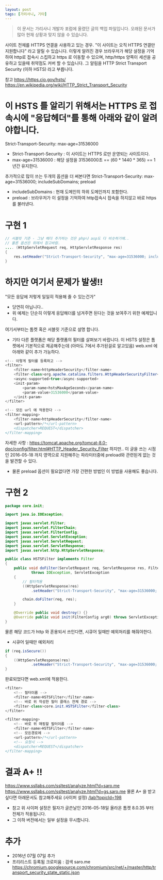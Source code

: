 ```yaml
---
layout: post
tags: [가리사니, 기타]
---
```


> 이 문서는 가리사니 개발자 포럼에 올렸던 글의 백업 파일입니다.
오래된 문서가 많아 현재 상황과 맞지 않을 수 있습니다.


사이트 전체를 HTTPS 연결을 사용하고 있는 경우.
"이 사이트는 오직 HTTPS 연결만 지원합니다" 라고 알릴 수 있습니다.
이렇게 알려진 경우 브라우저가 해당 설정을 기억하여 http로 접속시 스킵하고 https 로 이동할 수 있으며, http/https 양쪽이 세션을 공유하고 있을때 취약점도 커버 할 수 있습니다.
그 알림을 HTTP Strict Transport Security (이하 HSTS) 라고 부릅니다.

참고
https://https.cio.gov/hsts/
https://en.wikipedia.org/wiki/HTTP_Strict_Transport_Security



# 이 HSTS 를 알리기 위해서는 HTTPS 로 접속시에 "응답헤더"를 통해 아래와 같이 알려야합니다.
Strict-Transport-Security: max-age=31536000
- Strict-Transport-Security : 이 사이트는 HTTPS 로만 운영되는 사이트이다.
- max-age=31536000 : 해당 설정을 31536000초 == (60 * 1440 * 365) == 1년간 유지한다.

추가적으로 많이 쓰는 두개의 옵션을 더 써본다면
Strict-Transport-Security: max-age=31536000; includeSubDomains; preload
- includeSubDomains : 현재 도메인의 하위 도메인까지 포함한다.
- preload : 브라우저가 이 설정을 기억하여 http접속시 접속을 하지않고 바로 https를 불러낸다.


# 구현 1
``` java
// 서블릿 기준 - 그냥 헤더 추가하는 것은 php나 asp도 다 비슷하기에..
// 물론 옵션은 위에서 참고바람.
.... (HttpServletRequest req, HttpServletResponse res)
{
	res.setHeader("Strict-Transport-Security", "max-age=31536000; includeSubDomains; preload");
}
```
# 하지만 여기서 문제가 발생!!
"모든 응답에 저렇게 일일히 적용해 줄 수 있는건가"
- 당연히 아닙니다..
- 위 예제는 단순히 이렇게 응답해더를 넘겨주면 된다는 것을 보여주기 위한 예제입니다.


여기서부터는 톰켓 혹은 서블릿 기준으로 설명 합니다.
- 기타 다른 플랫폼은 해당 플랫폼의 필터를 살펴보기 바랍니다.
이 HSTS 설정은 톰켓에서 기본적으로 제공해주는데 (아마도 7에서 추가된걸로 알고있음)
web.xml 에 아래와 같이 추가 가능하다.
``` java
<!-- 이렇게 필터를 등록하고 -->
<filter>
    <filter-name>httpHeaderSecurity</filter-name>
    <filter-class>org.apache.catalina.filters.HttpHeaderSecurityFilter</filter-class>
    <async-supported>true</async-supported>
    <init-param>
	    <param-name>hstsMaxAgeSeconds</param-name>
	    <param-value>31536000</param-value>
	</init-param>
</filter>

<!-- 모든 url 에 적용한다 -->
<filter-mapping>
    <filter-name>httpHeaderSecurity</filter-name>
    <url-pattern>/*</url-pattern>
    <dispatcher>REQUEST</dispatcher>
</filter-mapping>
```
자세한 사항 : https://tomcat.apache.org/tomcat-8.0-doc/config/filter.html#HTTP_Header_Security_Filter
하지만.. 이 글을 쓰는 시점인 2016-05-18 까지 <init-param/> 영역으로 지원해주는 파라미터중에 preload와 관련된게 없는 것을 발견할 수 있다.
- 물론 preload 옵션이 필요없다면 가장 간편한 방법인 이 방법을 사용해도 좋습니다.


# 구현 2
``` java
package core.init;

import java.io.IOException;

import javax.servlet.Filter;
import javax.servlet.FilterChain;
import javax.servlet.FilterConfig;
import javax.servlet.ServletException;
import javax.servlet.ServletRequest;
import javax.servlet.ServletResponse;
import javax.servlet.http.HttpServletResponse;

public class HSTSFilter implements Filter
{
	public void doFilter(ServletRequest req, ServletResponse res, FilterChain chain)
			throws IOException, ServletException
	{
		// 필터적용
		((HttpServletResponse)res)
			.setHeader("Strict-Transport-Security", "max-age=31536000; includeSubDomains; preload");

		chain.doFilter(req, res);
	}

	@Override public void destroy() {}
	@Override public void init(FilterConfig arg0) throws ServletException {}
}
```
물론 해당 코드가 http 와 혼용되서 쓰인다면, 시큐어 일때만 예외처리를 해줘야한다.
- 시큐어 일때만 예외처리
``` java
if (req.isSecure())
{
	((HttpServletResponse)res)
			.setHeader("Strict-Transport-Security", "max-age=31536000; includeSubDomains; preload");
}
```
완료되었다면 web.xml에 적용한다.
``` java
<filter>
	<!-- 필터이름 -->
	<filter-name>HSTSFilter</filter-name>
	<!-- 바로 위 작성한 필터 클래스 전체 경로 -->
	<filter-class>core.init.HSTSFilter</filter-class>
</filter>

<filter-mapping>
	<!-- 바로 위 매핑할 필터이름 -->
	<filter-name>HSTSFilter</filter-name>
	<!-- 모든경로에 -->
	<url-pattern>/*</url-pattern>
	<!-- 요청시 -->
	<dispatcher>REQUEST</dispatcher>
</filter-mapping>
```


# 결과 A+ !!
https://www.ssllabs.com/ssltest/analyze.html?d=saro.me
https://www.ssllabs.com/ssltest/analyze.html?d=gs.saro.me
물론 A+ 을 받고싶다면 아래문서도 참고해주세요 (사이퍼 설정)
[/lab?topicId=198](/lab?topicId=198)
- 참고 위 사이퍼 설정은 필자가 글쓴날인 2016-05-18일 올라온 톰켓 8.0.35 부터 전체가 적용됩니다.
- 그 이하 버전에서는 일부 설정을 무시합니다.


# 추가
- 2016년 07월 07일 추가
- 프리리스트 등록됨
크로미움 : 검색 saro.me
https://chromium.googlesource.com/chromium/src/net/+/master/http/transport_security_state_static.json

